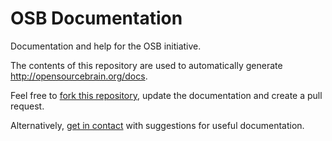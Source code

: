 OSB Documentation
=================

Documentation and help for the OSB initiative.

The contents of this repository are used to automatically generate http://opensourcebrain.org/docs.

Feel free to [fork this repository](https://github.com/OpenSourceBrain/OSB_Documentation/fork), update the documentation and create a pull request.

Alternatively, [get in contact](http://opensourcebrain.org/docs#How_To_Contact_Us) with suggestions for useful documentation.
